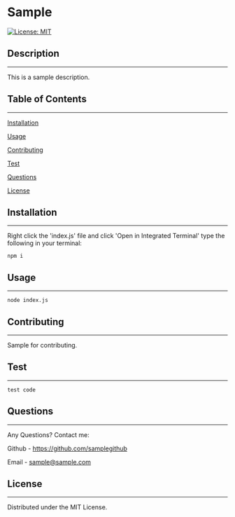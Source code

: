 # Sample 
  [![License: MIT](https://img.shields.io/badge/License-MIT-yellow.svg)](https://opensource.org/licenses/MIT)

  
  ## Description
  
-----------------------------------

  This is a sample description.

  ## Table of Contents
  
-----------------------------------

  [Installation](#installation)

  [Usage](#usage)

  [Contributing](#contributing)

  [Test](#test)

  [Questions](#questions)

  [License](#license)


  ## Installation
  
-----------------------------------

  Right click the 'index.js' file and click 'Open in Integrated Terminal' type the following in your terminal:
  ```
  npm i
  ```

  ## Usage
  
-----------------------------------

  ```
  node index.js
  ```

  ## Contributing
  
-----------------------------------

  Sample for contributing.

  ## Test
  
-----------------------------------

  ```
  test code
  ```

  ## Questions
  
-----------------------------------

  Any Questions? Contact me:
  
  Github - https://github.com/samplegithub
  
  Email - sample@sample.com
  
  
  ## License
  
-----------------------------------

  Distributed under the MIT License.

  